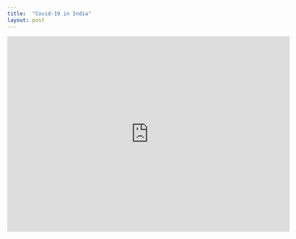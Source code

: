 ```yaml
---
title:  "Covid-19 in India"
layout: post
---
```





<iframe seamless frameborder="0" src="https://public.tableau.com/app/profile/manish.yadav3224/viz/Covid19_Dataset_16720607275870/Dashboard_India" width = '650' height = '450' scrolling='yes' ></iframe>
